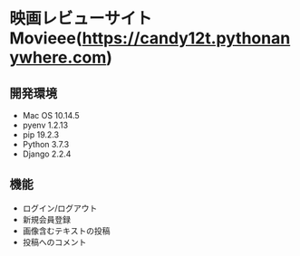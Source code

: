 # 映画レビューサイトMovieee(https://candy12t.pythonanywhere.com)

## 開発環境

* Mac OS 10.14.5
* pyenv 1.2.13
* pip 19.2.3
* Python 3.7.3
* Django 2.2.4

## 機能

* ログイン/ログアウト
* 新規会員登録
* 画像含むテキストの投稿
* 投稿へのコメント
